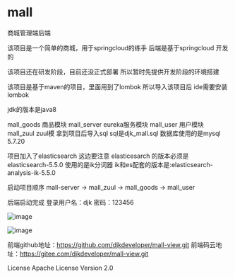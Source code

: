 # mall
商城管理端后端


该项目是一个简单的商城，用于springcloud的练手 后端是基于springcloud 开发的


该项目还在研发阶段，目前还没正式部署 所以暂时先提供开发阶段的环境搭建

该项目是基于maven的项目，里面用到了lombok  所以导入该项目后 ide需要安装lombok

jdk的版本是java8

mall_goods 商品模块
mall_server eureka服务模块
mall_user 用户模块
mall_zuul zuul模
拿到项目后导入sql  sql是djk_mall.sql 数据库使用的是mysql 5.7.20

项目加入了elasticsearch
这边要注意 elasticesarch 的版本必须是 elasticsearch-5.5.0
使用的是ik分词器  ik和es配套的版本是:elasticsearch-analysis-ik-5.5.0

启动项目顺序
mall-server -> mall_zuul -> mall_goods -> mall_user

后端启动完成 登录用户名：djk  密码：123456

![image](https://raw.githubusercontent.com/djkdeveloper/mall/master/images/login.png)

![image](https://raw.githubusercontent.com/djkdeveloper/mall/master/images/desk.png)


前端github地址：https://github.com/djkdeveloper/mall-view.git
前端码云地址：https://gitee.com/djkdeveloper/mall-view.git



License
Apache License Version 2.0



